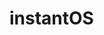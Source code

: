 <script>
    let lastLanguage = localStorage.getItem("lastLanguage") || "en";
    window.location.href = `/${lastLanguage}`;
</script>

# instantOS
